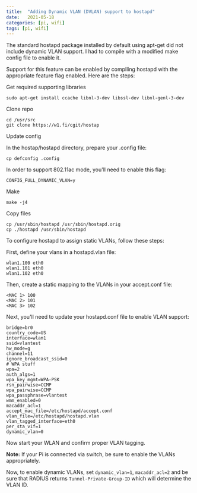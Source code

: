 ```yaml
---
title:  "Adding Dynamic VLAN (DVLAN) support to hostapd"
date:   2021-05-18
categories: [pi, wifi]
tags: [pi, wifi]
---
```


The standard hostapd package installed by default using apt-get did not include dynamic VLAN support. I had to compile with a modified make config file to enable it.

Support for this feature can be enabled by compiling hostapd with the appropriate feature flag enabled. Here are the steps:

Get required supporting libraries
```
sudo apt-get install ccache libnl-3-dev libssl-dev libnl-genl-3-dev
```

Clone repo
```
cd /usr/src
git clone https://w1.fi/cgit/hostap
```

Update config

In the hostap/hostapd directory, prepare your .config file:
```
cp defconfig .config
```

In order to support 802.11ac mode, you'll need to enable this flag:
```
CONFIG_FULL_DYNAMIC_VLAN=y
```

Make
```
make -j4
```

Copy files
```
cp /usr/sbin/hostapd /usr/sbin/hostapd.orig
cp ./hostapd /usr/sbin/hostapd
```

To configure hostapd to assign static VLANs, follow these steps:

First, define your vlans in a hostapd.vlan file:
```
wlan1.100 eth0
wlan1.101 eth0
wlan1.102 eth0
```

Then, create a static mapping to the VLANs in your accept.conf file:
```
<MAC 1> 100
<MAC 2> 101
<MAC 3> 102
```
 
Next, you'll need to update your hostapd.conf file to enable VLAN support:
```
bridge=br0 
country_code=US 
interface=wlan1 
ssid=vlantest
hw_mode=g 
channel=11 
ignore_broadcast_ssid=0 
# WPA stuff                                                                              
wpa=2 
auth_algs=1 
wpa_key_mgmt=WPA-PSK 
rsn_pairwise=CCMP 
wpa_pairwise=CCMP 
wpa_passphrase=vlantest
wmm_enabled=0 
macaddr_acl=1 
accept_mac_file=/etc/hostapd/accept.conf 
vlan_file=/etc/hostapd/hostapd.vlan 
vlan_tagged_interface=eth0 
per_sta_vif=1 
dynamic_vlan=0
```

Now start your WLAN and confirm proper VLAN tagging.


**Note:** If your Pi is connected via switch, be sure to enable the VLANs appropriately.


Now, to enable dynamic VLANs, set `dynamic_vlan=1`, `macaddr_acl=2` and be sure that RADIUS returns `Tunnel-Private-Group-ID` which will determine the VLAN ID.


